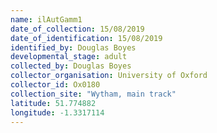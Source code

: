 ```yaml
---
name: ilAutGamm1
date_of_collection: 15/08/2019
date_of_identification: 15/08/2019
identified_by: Douglas Boyes
developmental_stage: adult
collected_by: Douglas Boyes
collector_organisation: University of Oxford
collector_id: Ox0180
collection_site: "Wytham, main track"
latitude: 51.774882
longitude: -1.3317114
---
```

